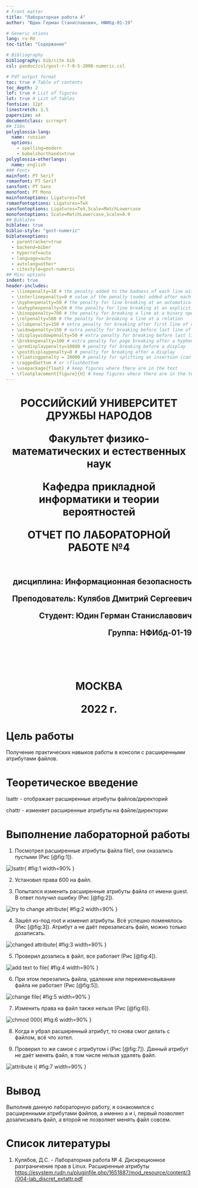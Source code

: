 ```yaml
---
# Front matter
title: "Лабораторная работа 4"
author: "Юдин Герман Станиславович, НФИбд-01-19"

# Generic otions
lang: ru-RU
toc-title: "Содержание"

# Bibliography
bibliography: bib/cite.bib
csl: pandoc/csl/gost-r-7-0-5-2008-numeric.csl

# Pdf output format
toc: true # Table of contents
toc_depth: 2
lof: true # List of figures
lot: true # List of tables
fontsize: 12pt
linestretch: 1.5
papersize: a4
documentclass: scrreprt
## I18n
polyglossia-lang:
  name: russian
  options:
	- spelling=modern
	- babelshorthands=true
polyglossia-otherlangs:
  name: english
### Fonts
mainfont: PT Serif
romanfont: PT Serif
sansfont: PT Sans
monofont: PT Mono
mainfontoptions: Ligatures=TeX
romanfontoptions: Ligatures=TeX
sansfontoptions: Ligatures=TeX,Scale=MatchLowercase
monofontoptions: Scale=MatchLowercase,Scale=0.9
## Biblatex
biblatex: true
biblio-style: "gost-numeric"
biblatexoptions:
  - parentracker=true
  - backend=biber
  - hyperref=auto
  - language=auto
  - autolang=other*
  - citestyle=gost-numeric
## Misc options
indent: true
header-includes:
  - \linepenalty=10 # the penalty added to the badness of each line within a paragraph (no associated penalty node) Increasing the value makes tex try to have fewer lines in the paragraph.
  - \interlinepenalty=0 # value of the penalty (node) added after each line of a paragraph.
  - \hyphenpenalty=50 # the penalty for line breaking at an automatically inserted hyphen
  - \exhyphenpenalty=50 # the penalty for line breaking at an explicit hyphen
  - \binoppenalty=700 # the penalty for breaking a line at a binary operator
  - \relpenalty=500 # the penalty for breaking a line at a relation
  - \clubpenalty=150 # extra penalty for breaking after first line of a paragraph
  - \widowpenalty=150 # extra penalty for breaking before last line of a paragraph
  - \displaywidowpenalty=50 # extra penalty for breaking before last line before a display math
  - \brokenpenalty=100 # extra penalty for page breaking after a hyphenated line
  - \predisplaypenalty=10000 # penalty for breaking before a display
  - \postdisplaypenalty=0 # penalty for breaking after a display
  - \floatingpenalty = 20000 # penalty for splitting an insertion (can only be split footnote in standard LaTeX)
  - \raggedbottom # or \flushbottom
  - \usepackage{float} # keep figures where there are in the text
  - \floatplacement{figure}{H} # keep figures where there are in the text
---
```


<h1 align="center">
<p>РОССИЙСКИЙ УНИВЕРСИТЕТ ДРУЖБЫ НАРОДОВ 
<p>Факультет физико-математических и естественных наук  
<p>Кафедра прикладной информатики и теории вероятностей
<p>ОТЧЕТ ПО ЛАБОРАТОРНОЙ РАБОТЕ №4
<br></br>
<h2 align="right">
<p>дисциплина: Информационная безопасность
<p>Преподователь: Кулябов Дмитрий Сергеевич
<p>Студент: Юдин Герман Станиславович
<p>Группа: НФИбд-01-19
<br></br>
<br></br>
<h1 align="center">
<p>МОСКВА
<p>2022 г.
</h1>

# **Цель работы**

Получение практических навыков работы в консоли с расширенными атрибутами файлов.

# **Теоретическое введение**

lsattr - отображает расширенные атрибуты файлов/директорий

chattr - изменяет расширенные атрибуты на файле/директории

# **Выполнение лабораторной работы**

1. Посмотрел расширенные атрибуты файла file1, они оказались пустыми (Рис [@fig:1]).

![lsattr](img/1.png "lsattr"){ #fig:1 width=90% }

2. Установил права 600 на файл.

3. Попытался изменить расширенные атрибуты файла от имени guest. В ответ получил ошибку (Рис [@fig:2]).

![try to change attribute](img/2.png "try to change attribute"){ #fig:2 width=90% }

4. Зашёл из-под root и изменил атрибуты. Всё успешно поменялось (Рис [@fig:3]). Атрибут a не даёт перезаписать файл, можно только дозаписать.

![changed attribute](img/3.png "changed attribute"){ #fig:3 width=90% }

5. Проверил дозапись в файл, все работает (Рис [@fig:4]).

![add text to file](img/4.png "add text to file"){ #fig:4 width=90% }

6. При этом перезапись файла, удаление или переименовывание файла не работает (Рис [@fig:5]).

![change file](img/5.png "change file"){ #fig:5 width=90% }

7. Изменить права на файл также нельзя (Рис [@fig:6]).

![chmod 000](img/6.png "chmod 000"){ #fig:6 width=90% }

8. Когда я убрал расширенный атрибут, то снова смог делать с файлом, всё что хотел.

9. Проверил то же самое с атрибутом i (Рис [@fig:7]). Данный атрибут не даёт менять файл, в том числе нельзя удалять файл.

![attribute i](img/7.png "attribute i"){ #fig:7 width=90% }

# Вывод

Выполнив данную лабораторную работу, я ознакомился с расширенными атрибутами файлов, а именно a и i, первый позволяет дозаписывать файл, а второй не позволяет менять файл совсем.

# Список литературы

1. Кулябов, Д.С. - Лабораторная работа № 4. Дискреционное разграничение прав в Linux. Расширенные атрибуты
https://esystem.rudn.ru/pluginfile.php/1651887/mod_resource/content/3/004-lab_discret_extattr.pdf
